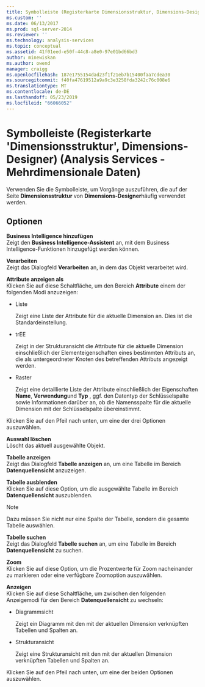 ```yaml
---
title: Symbolleiste (Registerkarte Dimensionsstruktur, Dimensions-Designer) (Analysis Services – mehrdimensionale Daten) | Microsoft-Dokumentation
ms.custom: ''
ms.date: 06/13/2017
ms.prod: sql-server-2014
ms.reviewer: ''
ms.technology: analysis-services
ms.topic: conceptual
ms.assetid: 41f01eed-e50f-44c8-a8e0-97e01bd66bd3
author: minewiskan
ms.author: owend
manager: craigg
ms.openlocfilehash: 187e1755154dad23f1f21eb7b15400faa7cdea30
ms.sourcegitcommit: f40fa47619512a9a9c3e3258fda3242c76c008e6
ms.translationtype: MT
ms.contentlocale: de-DE
ms.lasthandoff: 05/23/2019
ms.locfileid: "66066052"
---
```

# <a name="toolbar-dimension-structure-tab-dimension-designer-analysis-services---multidimensional-data"></a>Symbolleiste (Registerkarte 'Dimensionsstruktur', Dimensions-Designer) (Analysis Services - Mehrdimensionale Daten)
  Verwenden Sie die Symbolleiste, um Vorgänge auszuführen, die auf der Seite **Dimensionsstruktur** von **Dimensions-Designer**häufig verwendet werden.  
  
## <a name="options"></a>Optionen  
 **Business Intelligence hinzufügen**  
 Zeigt den **Business Intelligence-Assistent** an, mit dem Business Intelligence-Funktionen hinzugefügt werden können.  
  
 **Verarbeiten**  
 Zeigt das Dialogfeld **Verarbeiten** an, in dem das Objekt verarbeitet wird.  
  
 **Attribute anzeigen als**  
 Klicken Sie auf diese Schaltfläche, um den Bereich **Attribute** einem der folgenden Modi anzuzeigen:  
  
-   Liste  
  
     Zeigt eine Liste der Attribute für die aktuelle Dimension an. Dies ist die Standardeinstellung.  
  
-   trEE  
  
     Zeigt in der Strukturansicht die Attribute für die aktuelle Dimension einschließlich der Elementeigenschaften eines bestimmten Attributs an, die als untergeordneter Knoten des betreffenden Attributs angezeigt werden.  
  
-   Raster  
  
     Zeigt eine detaillierte Liste der Attribute einschließlich der Eigenschaften **Name**, **Verwendung**und **Typ** , ggf. den Datentyp der Schlüsselspalte sowie Informationen darüber an, ob die Namensspalte für die aktuelle Dimension mit der Schlüsselspalte übereinstimmt.  
  
 Klicken Sie auf den Pfeil nach unten, um eine der drei Optionen auszuwählen.  
  
 **Auswahl löschen**  
 Löscht das aktuell ausgewählte Objekt.  
  
 **Tabelle anzeigen**  
 Zeigt das Dialogfeld **Tabelle anzeigen** an, um eine Tabelle im Bereich **Datenquellensicht** anzuzeigen.  
  
 **Tabelle ausblenden**  
 Klicken Sie auf diese Option, um die ausgewählte Tabelle im Bereich **Datenquellensicht** auszublenden.  
  
> [!NOTE]  
>  Dazu müssen Sie nicht nur eine Spalte der Tabelle, sondern die gesamte Tabelle auswählen.  
  
 **Tabelle suchen**  
 Zeigt das Dialogfeld **Tabelle suchen** an, um eine Tabelle im Bereich **Datenquellensicht** zu suchen.  
  
 **Zoom**  
 Klicken Sie auf diese Option, um die Prozentwerte für Zoom nacheinander zu markieren oder eine verfügbare Zoomoption auszuwählen.  
  
 **Anzeigen**  
 Klicken Sie auf diese Schaltfläche, um zwischen den folgenden Anzeigemodi für den Bereich **Datenquellensicht** zu wechseln:  
  
-   Diagrammsicht  
  
     Zeigt ein Diagramm mit den mit der aktuellen Dimension verknüpften Tabellen und Spalten an.  
  
-   Strukturansicht  
  
     Zeigt eine Strukturansicht mit den mit der aktuellen Dimension verknüpften Tabellen und Spalten an.  
  
 Klicken Sie auf den Pfeil nach unten, um eine der beiden Optionen auszuwählen.  
  
  
